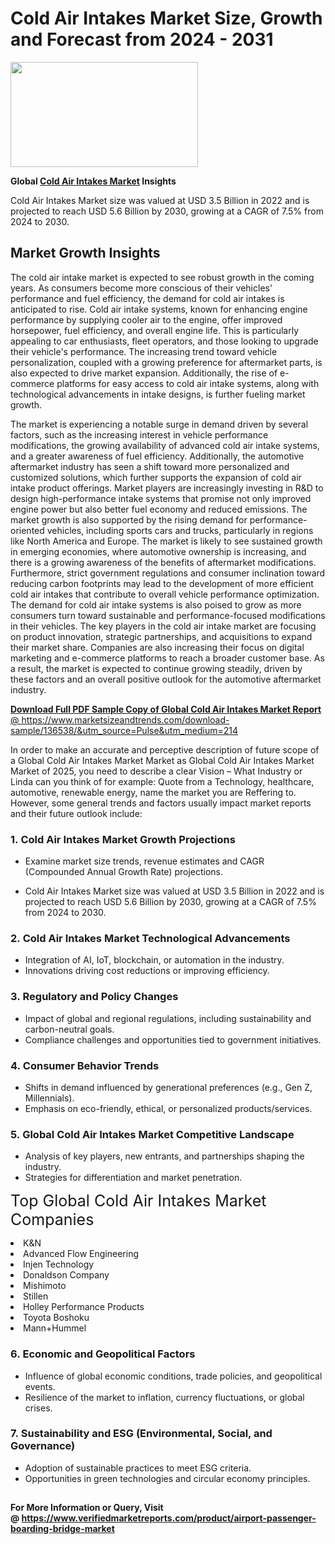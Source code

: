 <H1>Cold Air Intakes Market Size, Growth and Forecast from 2024 - 2031</H1><img class="aligncenter size-medium wp-image-584254" src="https://thirdeyenews.in/wp-content/uploads/2024/09/Global-Market-Research-300x168.jpeg" alt="" width="300" height="168" /><p><strong>Global&nbsp;<a href="https://www.marketsizeandtrends.com/download-sample/136538/&amp;utm_source=Pulse&amp;utm_medium=214">Cold Air Intakes Market</a> Insights</strong></p><p>Cold Air Intakes Market size was valued at USD 3.5 Billion in 2022 and is projected to reach USD 5.6 Billion by 2030, growing at a CAGR of 7.5% from 2024 to 2030.</p><p><h2>Market Growth Insights</h2> <p>The cold air intake market is expected to see robust growth in the coming years. As consumers become more conscious of their vehicles' performance and fuel efficiency, the demand for cold air intakes is anticipated to rise. Cold air intake systems, known for enhancing engine performance by supplying cooler air to the engine, offer improved horsepower, fuel efficiency, and overall engine life. This is particularly appealing to car enthusiasts, fleet operators, and those looking to upgrade their vehicle's performance. The increasing trend toward vehicle personalization, coupled with a growing preference for aftermarket parts, is also expected to drive market expansion. Additionally, the rise of e-commerce platforms for easy access to cold air intake systems, along with technological advancements in intake designs, is further fueling market growth.</p> <p><a href="#"></a></p> <p>The market is experiencing a notable surge in demand driven by several factors, such as the increasing interest in vehicle performance modifications, the growing availability of advanced cold air intake systems, and a greater awareness of fuel efficiency. Additionally, the automotive aftermarket industry has seen a shift toward more personalized and customized solutions, which further supports the expansion of cold air intake product offerings. Market players are increasingly investing in R&D to design high-performance intake systems that promise not only improved engine power but also better fuel economy and reduced emissions. The market growth is also supported by the rising demand for performance-oriented vehicles, including sports cars and trucks, particularly in regions like North America and Europe. The market is likely to see sustained growth in emerging economies, where automotive ownership is increasing, and there is a growing awareness of the benefits of aftermarket modifications. Furthermore, strict government regulations and consumer inclination toward reducing carbon footprints may lead to the development of more efficient cold air intakes that contribute to overall vehicle performance optimization. The demand for cold air intake systems is also poised to grow as more consumers turn toward sustainable and performance-focused modifications in their vehicles. The key players in the cold air intake market are focusing on product innovation, strategic partnerships, and acquisitions to expand their market share. Companies are also increasing their focus on digital marketing and e-commerce platforms to reach a broader customer base. As a result, the market is expected to continue growing steadily, driven by these factors and an overall positive outlook for the automotive aftermarket industry.</p> <p><a href="#"></p><p><span class=""><strong>Download Full PDF Sample Copy of Global Cold Air Intakes Market Report</strong> @ <a href="https://www.marketsizeandtrends.com/download-sample/136538/&amp;utm_source=Pulse&amp;utm_medium=214" target="_blank">https://www.marketsizeandtrends.com/download-sample/136538/&amp;utm_source=Pulse&amp;utm_medium=214</a></span></p><p>In order to make an accurate and perceptive description of future scope of a Global&nbsp;Cold Air Intakes Market Market as Global&nbsp;Cold Air Intakes Market Market of 2025, you need to describe a clear Vision &ndash; What Industry or Linda can you think of for example: Quote from a Technology, healthcare, automotive, renewable energy, name the market you are Reffering to. However, some general trends and factors usually impact market reports and their future outlook include:</p><h3>1.&nbsp;<strong>Cold Air Intakes Market Growth Projections</strong></h3><ul><li>Examine market size trends, revenue estimates and CAGR (Compounded Annual Growth Rate) projections.</li><li><p>Cold Air Intakes Market size was valued at USD 3.5 Billion in 2022 and is projected to reach USD 5.6 Billion by 2030, growing at a CAGR of 7.5% from 2024 to 2030.</p></li></ul><h3>2.&nbsp;<strong>Cold Air Intakes Market Technological Advancements</strong></h3><ul><li>Integration of AI, IoT, blockchain, or automation in the industry.</li><li>Innovations driving cost reductions or improving efficiency.</li></ul><h3>3.&nbsp;<strong>Regulatory and Policy Changes</strong></h3><ul><li>Impact of global and regional regulations, including sustainability and carbon-neutral goals.</li><li>Compliance challenges and opportunities tied to government initiatives.</li></ul><h3>4.&nbsp;<strong>Consumer Behavior Trends</strong></h3><ul><li>Shifts in demand influenced by generational preferences (e.g., Gen Z, Millennials).</li><li>Emphasis on eco-friendly, ethical, or personalized products/services.</li></ul><h3>5.&nbsp;<strong>Global Cold Air Intakes Market Competitive Landscape</strong></h3><ul><li>Analysis of key players, new entrants, and partnerships shaping the industry.</li><li>Strategies for differentiation and market penetration.</li></ul><p data-pm-slice="1 1 []"><span style="color: inherit; font-family: inherit; font-size: 25px;">Top Global Cold Air Intakes Market Companies</span></p><div class="" data-test-id=""><p><li>K&N</li><li> Advanced Flow Engineering</li><li> Injen Technology</li><li> Donaldson Company</li><li> Mishimoto</li><li> Stillen</li><li> Holley Performance Products</li><li> Toyota Boshoku</li><li> Mann+Hummel</li></p></div><h3>6.&nbsp;<strong>Economic and Geopolitical Factors</strong></h3><ul><li>Influence of global economic conditions, trade policies, and geopolitical events.</li><li>Resilience of the market to inflation, currency fluctuations, or global crises.</li></ul><h3>7.&nbsp;<strong>Sustainability and ESG (Environmental, Social, and Governance)</strong></h3><ul><li>Adoption of sustainable practices to meet ESG criteria.</li><li>Opportunities in green technologies and circular economy principles.</li></ul><h2><strong style="font-size: 14px;">For More Information or Query, Visit @&nbsp;</strong><a style="background-color: #ffffff; font-size: 14px;" href="https://www.marketsizeandtrends.com/report/cold-air-intakes-market/" target="_blank">https://www.verifiedmarketreports.com/product/airport-passenger-boarding-bridge-market</a></h2>
